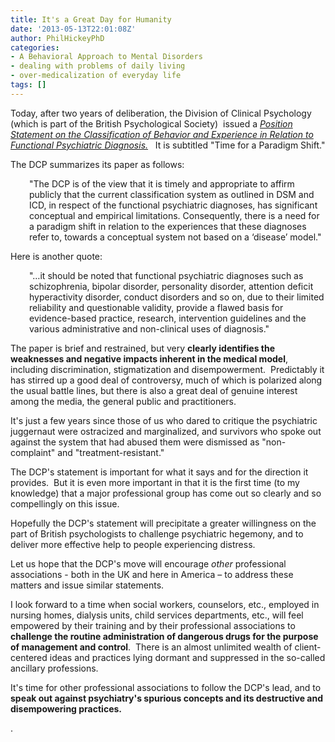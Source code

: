 ```yaml
---
title: It's a Great Day for Humanity
date: '2013-05-13T22:01:08Z'
author: PhilHickeyPhD
categories:
- A Behavioral Approach to Mental Disorders
- dealing with problems of daily living
- over-medicalization of everyday life
tags: []
---
```


Today, after two years of deliberation, the Division of Clinical Psychology (which is part of the British Psychological Society)  issued a <i><a href="http://www.madinamerica.com/wp-content/uploads/2013/05/DCP-Position-Statement-on-Classification.pdf">Position Statement on the Classification of Behavior and Experience in Relation to Functional Psychiatric Diagnosis.</a>  </i> It is subtitled "Time for a Paradigm Shift."

The DCP summarizes its paper as follows:
<p style="padding-left: 30px;">"The DCP is of the view that it is timely and appropriate to affirm publicly that the current classification system as outlined in DSM and ICD, in respect of the functional psychiatric diagnoses, has significant conceptual and empirical limitations. Consequently, there is a need for a paradigm shift in relation to the experiences that these diagnoses refer to, towards a conceptual system not based on a ‘disease’ model."</p>
Here is another quote:
<p style="padding-left: 30px;">"…it should be noted that functional psychiatric diagnoses such as schizophrenia, bipolar disorder, personality disorder, attention deficit hyperactivity disorder, conduct disorders and so on, due to their limited reliability and questionable validity, provide a flawed basis for evidence-based practice, research, intervention guidelines and the various administrative and non-clinical uses of diagnosis."</p>
The paper is brief and restrained, but very <strong>clearly identifies the weaknesses and negative impacts inherent in the medical model</strong>, including discrimination, stigmatization and disempowerment.  Predictably it has stirred up a good deal of controversy, much of which is polarized along the usual battle lines, but there is also a great deal of genuine interest among the media, the general public and practitioners.

It's just a few years since those of us who dared to critique the psychiatric juggernaut were ostracized and marginalized, and survivors who spoke out against the system that had abused them were dismissed as "non-complaint" and "treatment-resistant."

The DCP's statement is important for what it says and for the direction it provides.  But it is even more important in that it is the first time (to my knowledge) that a major professional group has come out so clearly and so compellingly on this issue.

Hopefully the DCP's statement will precipitate a greater willingness on the part of British psychologists to challenge psychiatric hegemony, and to deliver more effective help to people experiencing distress.

Let us hope that the DCP's move will encourage <i>other</i> professional associations - both in the UK and here in America – to address these matters and issue similar statements.

I look forward to a time when social workers, counselors, etc., employed in nursing homes, dialysis units, child services departments, etc., will feel empowered by their training and by their professional associations to <strong>challenge the routine administration of dangerous drugs for the purpose of management and control</strong>.  There is an almost unlimited wealth of client-centered ideas and practices lying dormant and suppressed in the so-called ancillary professions.

It's time for other professional associations to follow the DCP's lead, and to <strong>speak out against psychiatry's spurious concepts and its destructive and disempowering practices.</strong>

.